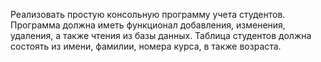 Реализовать простую консольную программу учета студентов. Программа должна иметь функционал добавления, изменения, удаления, а также чтения из базы данных. Таблица студентов должна состоять из имени, фамилии, номера курса, в также возраста.

